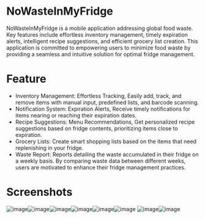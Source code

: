 # NoWasteInMyFridge
NoWasteInMyFridge is a mobile application addressing global food waste. Key features include effortless inventory management, timely expiration alerts, intelligent recipe suggestions, and efficient grocery list creation. This application is committed to empowering users to minimize food waste by providing a seamless and intuitive solution for optimal fridge management.
# Feature 
- Inventory Management: Effortless Tracking, Easily add, track, and remove items with manual input, predefined lists, and barcode scanning.
- Notification System: Expiration Alerts, Receive timely notifications for items nearing or reaching their expiration dates.
- Recipe Suggestions: Menu Recommendations, Get personalized recipe suggestions based on fridge contents, prioritizing items close to expiration.
- Grocery Lists: Create smart shopping lists based on the items that need replenishing in your fridge.
- Waste Report: Reports detailing the waste accumulated in their fridge on a weekly basis. By comparing waste data between different weeks, users are motivated to enhance their fridge management practices.
# Screenshots
![image](https://github.com/user-attachments/assets/fd036ecd-a103-40b9-b190-5960e9a0a851)![image](https://github.com/user-attachments/assets/5764a610-3a54-4029-b916-55c472f0ce7e)![image](https://github.com/user-attachments/assets/25eeb41d-5cec-4926-8375-11b485a71a1d)![image](https://github.com/user-attachments/assets/b679a166-76d6-4066-a1fe-7edd1e05f83e)![image](https://github.com/user-attachments/assets/c55508e1-2f08-4208-8aae-90755a9e62b5)![image](https://github.com/user-attachments/assets/a867f9cb-29a8-41d2-a233-25bb6ebc5a12)
![image](https://github.com/user-attachments/assets/620df923-c19a-43fb-ab86-0a079af9270e)![image](https://github.com/user-attachments/assets/7a8ee051-2e79-4942-a172-c0757ff2fc7c)





